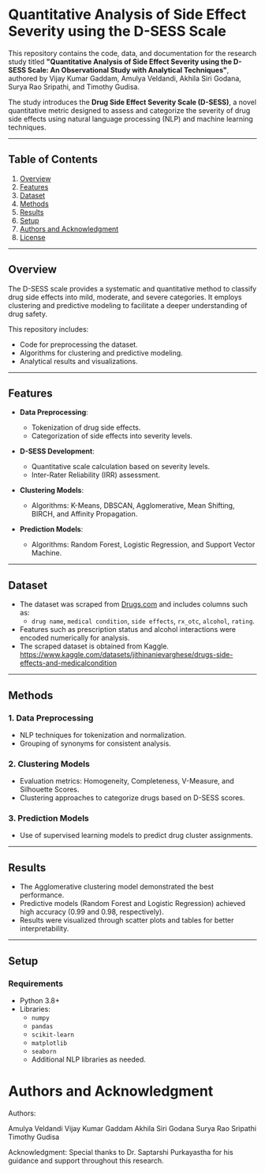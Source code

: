 # Quantitative Analysis of Side Effect Severity using the D-SESS Scale

This repository contains the code, data, and documentation for the research study titled **"Quantitative Analysis of Side Effect Severity using the D-SESS Scale: An Observational Study with Analytical Techniques"**, authored by Vijay Kumar Gaddam, Amulya Veldandi, Akhila Siri Godana, Surya Rao Sripathi, and Timothy Gudisa.

The study introduces the **Drug Side Effect Severity Scale (D-SESS)**, a novel quantitative metric designed to assess and categorize the severity of drug side effects using natural language processing (NLP) and machine learning techniques.

---

## Table of Contents

1. [Overview](#overview)
2. [Features](#features)
3. [Dataset](#dataset)
4. [Methods](#methods)
5. [Results](#results)
6. [Setup](#setup)
7. [Authors and Acknowledgment](#authors-and-acknowledgment)
8. [License](#license)

---

## Overview

The D-SESS scale provides a systematic and quantitative method to classify drug side effects into mild, moderate, and severe categories. It employs clustering and predictive modeling to facilitate a deeper understanding of drug safety.

This repository includes:

- Code for preprocessing the dataset.
- Algorithms for clustering and predictive modeling.
- Analytical results and visualizations.

---

## Features

- **Data Preprocessing**:
  - Tokenization of drug side effects.
  - Categorization of side effects into severity levels.
  
- **D-SESS Development**:
  - Quantitative scale calculation based on severity levels.
  - Inter-Rater Reliability (IRR) assessment.

- **Clustering Models**:
  - Algorithms: K-Means, DBSCAN, Agglomerative, Mean Shifting, BIRCH, and Affinity Propagation.

- **Prediction Models**:
  - Algorithms: Random Forest, Logistic Regression, and Support Vector Machine.

---

## Dataset

- The dataset was scraped from [Drugs.com](https://www.drugs.com) and includes columns such as:
  - `drug name`, `medical condition`, `side effects`, `rx_otc`, `alcohol`, `rating`.
- Features such as prescription status and alcohol interactions were encoded numerically for analysis.
- The scraped dataset  is obtained from Kaggle. https://www.kaggle.com/datasets/jithinanievarghese/drugs-side-effects-and-medicalcondition 


---

## Methods

### 1. Data Preprocessing
- NLP techniques for tokenization and normalization.
- Grouping of synonyms for consistent analysis.

### 2. Clustering Models
- Evaluation metrics: Homogeneity, Completeness, V-Measure, and Silhouette Scores.
- Clustering approaches to categorize drugs based on D-SESS scores.

### 3. Prediction Models
- Use of supervised learning models to predict drug cluster assignments.

---

## Results

- The Agglomerative clustering model demonstrated the best performance.
- Predictive models (Random Forest and Logistic Regression) achieved high accuracy (0.99 and 0.98, respectively).
- Results were visualized through scatter plots and tables for better interpretability.

---

## Setup

### Requirements

- Python 3.8+
- Libraries:
  - `numpy`
  - `pandas`
  - `scikit-learn`
  - `matplotlib`
  - `seaborn`
  - Additional NLP libraries as needed.

# Authors and Acknowledgment
Authors:

Amulya Veldandi
Vijay Kumar Gaddam
Akhila Siri Godana
Surya Rao Sripathi
Timothy Gudisa

Acknowledgment:
Special thanks to Dr. Saptarshi Purkayastha for his guidance and support throughout this research.




